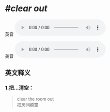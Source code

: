 # ***\#clear out*** 
英音
<audio src="./media/clear out1_AAC.aac" controls="controls"></audio>

美音
<audio src="./media/clear out2_AAC.aac" controls="controls"></audio>



  

英文释义
---
### 1.**把…清空：**  

 > clear the room out  
 > 把房间腾空    


